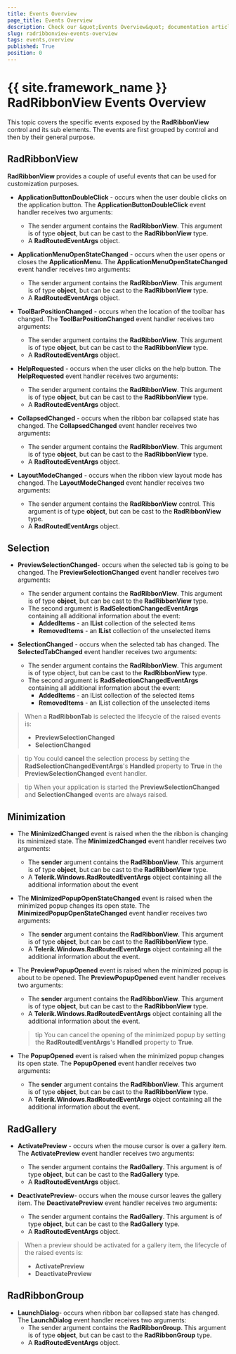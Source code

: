 ```yaml
---
title: Events Overview
page_title: Events Overview
description: Check our &quot;Events Overview&quot; documentation article for the RadRibbonView {{ site.framework_name }} control.
slug: radribbonview-events-overview
tags: events,overview
published: True
position: 0
---
```


# {{ site.framework_name }} RadRibbonView Events Overview

This topic covers the specific events exposed by the __RadRibbonView__ control and its sub elements. The events are first grouped by control and then by their general purpose.			

## RadRibbonView

__RadRibbonView__ provides a couple of useful events that can be used for customization purposes.				

* __ApplicationButtonDoubleClick__ - occurs when the user double clicks on the application button. The __ApplicationButtonDoubleClick__ event handler receives two arguments:						
	* The sender argument contains the __RadRibbonView__. This argument is of type __object__, but can be cast to the __RadRibbonView__ type.
	* A __RadRoutedEventArgs__ object.						

* __ApplicationMenuOpenStateChanged__ - occurs when the user opens or closes the __ApplicationMenu__. The __ApplicationMenuOpenStateChanged__ event handler receives two arguments:
	* The sender argument contains the __RadRibbonView__. This argument is of type __object__, but can be cast to the __RadRibbonView__ type.
	* A __RadRoutedEventArgs__ object.

* __ToolBarPositionChanged__ - occurs when the location of the toolbar has changed. The __ToolBarPositionChanged__ event handler receives two arguments:
	* The sender argument contains the __RadRibbonView__. This argument is of type __object__, but can be cast to the __RadRibbonView__ type.
	* A __RadRoutedEventArgs__ object.							

* __HelpRequested__ - occurs when the user clicks on the help button. The __HelpRequested__ event handler receives two arguments:
	* The sender argument contains the __RadRibbonView__. This argument is of type __object__, but can be cast to the __RadRibbonView__ type.
	* A __RadRoutedEventArgs__ object.							

* __CollapsedChanged__ - occurs when the ribbon bar collapsed state has changed. The __CollapsedChanged__ event handler receives two arguments:
	* The sender argument contains the __RadRibbonView__. This argument is of type __object__, but can be cast to the __RadRibbonView__ type.
	* A __RadRoutedEventArgs__ object.

* __LayoutModeChanged__ - occurs when the ribbon view layout mode has changed. The __LayoutModeChanged__ event handler receives two arguments:
	* The sender argument contains the __RadRibbonView__ control. This argument is of type __object__, but can be cast to the __RadRibbonView__ type.
	* A __RadRoutedEventArgs__ object.					

## Selection

* __PreviewSelectionChanged__- occurs when the selected tab is going to be changed. The __PreviewSelectionChanged__ event handler receives two arguments:
	* The sender argument contains the __RadRibbonView__. This argument is of type __object__, but can be cast to the __RadRibbonView__ type.
	* The second argument is __RadSelectionChangedEventArgs__ containing all additional information about the event:
		* __AddedItems__ - an __IList__ collection of the selected items
		* __RemovedItems__ - an __IList__ collection of the unselected items
		
* __SelectionChanged__ - occurs when the selected tab has changed. The __SelectedTabChanged__ event handler receives two arguments:	
	* The sender argument contains the __RadRibbonView__. This argument is of type object, but can be cast to the __RadRibbonView__ type.
	* The second argument is __RadSelectionChangedEventArgs__ containing all additional information about the event:
		* __AddedItems__ - an IList collection of the selected items
		* __RemovedItems__ - an IList collection of the unselected items					

> When a __RadRibbonTab__ is selected the lifecycle of the raised events is:
>	- __PreviewSelectionChanged__
>	- __SelectionChanged__

>tip You could __cancel__ the selection process by setting the __RadSelectionChangedEventArgs__'s __Handled__ property to __True__ in the __PreviewSelectionChanged__ event handler.				

>tip When your application is started the __PreviewSelectionChanged__ and __SelectionChanged__ events are always raised.				

## Minimization

* The __MinimizedChanged__ event is raised when the the ribbon is changing its minimized state. The __MinimizedChanged__ event handler receives two arguments:
	* The __sender__ argument contains the __RadRibbonView__. This argument is of type __object__, but can be cast to the __RadRibbonView__ type.
	* A __Telerik.Windows.RadRoutedEventArgs__ object containing all the additional information about the event							

* The __MinimizedPopupOpenStateChanged__ event is raised when the minimized popup changes its open state. The __MinimizedPopupOpenStateChanged__ event handler receives two arguments:
	* The __sender__ argument contains the __RadRibbonView__. This argument is of type __object__, but can be cast to the __RadRibbonView__ type.
	* A __Telerik.Windows.RadRoutedEventArgs__ object containing all the additional information about the event.
	
* The __PreviewPopupOpened__ event is raised when the minimized popup is about to be opened. The __PreviewPopupOpened__ event handler receives two arguments:
	* The __sender__ argument contains the __RadRibbonView__. This argument is of type __object__, but can be cast to the __RadRibbonView__ type.
	* A __Telerik.Windows.RadRoutedEventArgs__ object containing all the additional information about the event.
	
	>tip You can cancel the opening of the minimized popup by setting the __RadRoutedEventArgs__'s __Handled__ property to __True__.						

* The __PopupOpened__ event is raised when the minimized popup changes its open state. The __PopupOpened__ event handler receives two arguments:
	* The __sender__ argument contains the __RadRibbonView__. This argument is of type __object__, but can be cast to the __RadRibbonView__ type.
	* A __Telerik.Windows.RadRoutedEventArgs__ object containing all the additional information about the event.							

## RadGallery

* __ActivatePreview__ - occurs when the mouse cursor is over a gallery item. The __ActivatePreview__ event handler receives two arguments:					
	* The sender argument contains the __RadGallery__. This argument is of type __object__, but can be cast to the __RadGallery__ type.
	* A __RadRoutedEventArgs__ object.							

* __DeactivatePreview__- occurs when the mouse cursor leaves the gallery item. The __DeactivatePreview__ event handler receives two arguments:
	* The sender argument contains the __RadGallery__. This argument is of type __object__, but can be cast to the __RadGallery__ type.
	* A __RadRoutedEventArgs__ object.							

> When a preview should be activated for a gallery item, the lifecycle of the raised events is:
>	- __ActivatePreview__
>	- __DeactivatePreview__

## RadRibbonGroup

* __LaunchDialog__- occurs when ribbon bar collapsed state has changed. The __LaunchDialog__ event handler receives two arguments:						
	* The sender argument contains the __RadRibbonGroup__. This argument is of type __object__, but can be cast to the __RadRibbonGroup__ type.
	* A __RadRoutedEventArgs__ object.						
